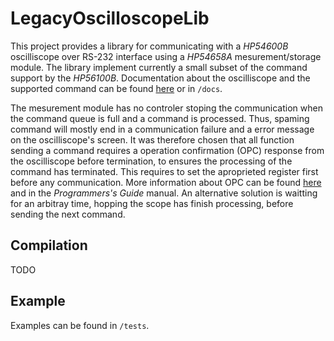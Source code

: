 # LegacyOscilloscopeLib

This project provides a library for communicating with a *HP54600B*
oscilliscope over RS-232 interface using a *HP54658A* mesurement/storage module.
The library implement currently a small subset of the command support by
the *HP56100B*.
Documentation about the oscilliscope and the supported command can be found
[here](https://www.keysight.com/us/en/product/54600B/2-channel-100-mhz-oscilloscope.html)
or in `/docs`.

The mesurement module has no controler stoping the communication
when the command queue is full and a command is processed.
Thus, spaming command will mostly end in a communication failure and
a error message on the oscilliscope's screen.
It was therefore chosen that all function sending a command requires a
operation confirmation (OPC) response from the
oscilliscope before termination, to ensures the processing of the command has terminated.
This requires to set the aproprieted register first before any communication.
More information about OPC can be found
[here](https://www.keysight.com/us/en/lib/resources/training-materials/using-opc.html)
and in the *Programmers's Guide* manual.
An alternative solution is waitting for an arbitray time, hopping the
scope has finish processing, before sending the next command.

## Compilation

TODO

## Example

Examples can be found in `/tests`.


<!-- The library also provide different option for communicating with the -->
<!-- scope, allowing to spam without error. -->

<!-- Serial port is slow so the refresh frequence is slow. -->
<!-- Using maximum bodraite -->
